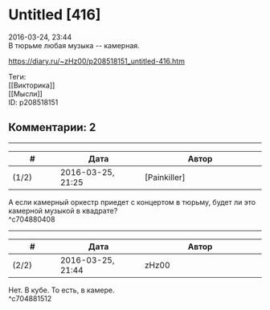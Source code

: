 Untitled [416]
==============

  
2016-03-24, 23:44  
 В тюрьме любая музыка -- камерная.   
  
<https://diary.ru/~zHz00/p208518151_untitled-416.htm>  
  
Теги:  
[[Викторика]]  
[[Мысли]]  
ID: p208518151  


Комментарии: 2
--------------

  


---



|         #         |              Дата              |                     Автор                     |           ID           |
| --- | --- | --- | --- |
| (1/2) | 2016-03-25, 21:25 | [Painkiller] | c704880408 |

  
 А если камерный оркестр приедет с концертом в тюрьму, будет ли это камерной музыкой в квадрате?   
 ^c704880408

---



|         #         |              Дата              |                     Автор                     |           ID           |
| --- | --- | --- | --- |
| (2/2) | 2016-03-25, 21:44 | zHz00 | c704881512 |

  
 Нет. В кубе. То есть, в камере.   
 ^c704881512
